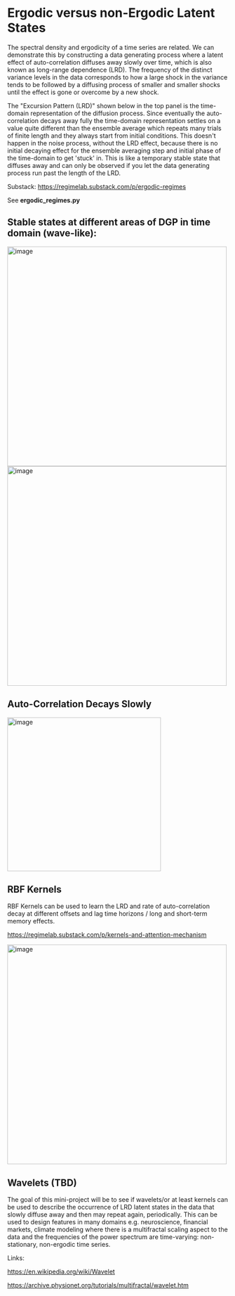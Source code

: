 # Ergodic versus non-Ergodic Latent States 

The spectral density and ergodicity of a time series are related. We can demonstrate this by constructing a data generating process where a latent effect of auto-correlation diffuses away slowly over time, which is also known as long-range dependence (LRD). The frequency of the distinct variance levels in the data corresponds to how a large shock in the variance tends to be followed by a diffusing process of smaller and smaller shocks until the effect is gone or overcome by a new shock. 

The "Excursion Pattern (LRD)" shown below in the top panel is the time-domain representation of the diffusion process. Since eventually the auto-correlation decays away fully the time-domain representation settles on a value quite different than the ensemble average which repeats many trials of finite length and they always start from initial conditions. This doesn't happen in the noise process, without the LRD effect, because there is no initial decaying effect for the ensemble averaging step and initial phase of the time-domain to get 'stuck' in. This is like a temporary stable state that diffuses away and can only be observed if you let the data generating process run past the length of the LRD. 

Substack: https://regimelab.substack.com/p/ergodic-regimes

See <b>ergodic_regimes.py</b>

## Stable states at different areas of DGP in time domain (wave-like): 

<img width="500" alt="image" src="https://github.com/regime-lab/power-spectral-density/assets/114866071/a4e4912f-35c3-40b7-af63-75127d6934b7">

<img width="500" alt="image" src="https://github.com/regime-lab/power-spectral-density/assets/114866071/415564d4-ceda-4e78-96ac-0a76b850bef3">

## Auto-Correlation Decays Slowly 

<img width="350" alt="image" src="https://github.com/regime-lab/power-spectral-density/assets/114866071/ccdd8a84-943b-43fb-a685-683c33ea3f5d">

## RBF Kernels

RBF Kernels can be used to learn the LRD and rate of auto-correlation decay at different offsets and lag time horizons / long and short-term memory effects. 

https://regimelab.substack.com/p/kernels-and-attention-mechanism

<img width="500" alt="image" src="https://github.com/regime-lab/power-spectral-density/assets/114866071/a3ae3fdf-2ae4-4ded-982e-3874bac2d80a">



## Wavelets (TBD)

The goal of this mini-project will be to see if wavelets/or at least kernels can be used to describe the occurrence of LRD latent states in the data that slowly diffuse away and then may repeat again, periodically. This can be used to design features in many domains e.g. neuroscience, financial markets, climate modeling where there is a multifractal scaling aspect to the data and the frequencies of the power spectrum are time-varying: non-stationary, non-ergodic time series. 

Links:

https://en.wikipedia.org/wiki/Wavelet

https://archive.physionet.org/tutorials/multifractal/wavelet.htm

